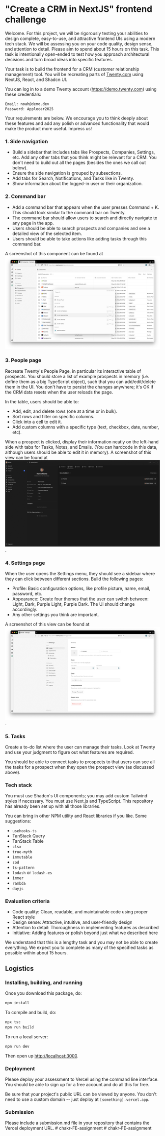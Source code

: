 # "Create a CRM in NextJS" frontend challenge

Welcome. For this project, we will be rigorously testing your abilities to design complete, easy-to-use, and attractive frontend UIs using a modern tech stack. We will be assessing you on your code quality, design sense, and attention to detail. Please aim to spend about 15 hours on this task. This task is intentionally open-ended to test how you approach architectural decisions and turn broad ideas into specific features.

Your task is to build the frontend for a CRM (customer relationship management) tool. You will be recreating parts of [Twenty.com](https://twenty.com/) using NextJS, React, and Shadcn UI.

You can log in to a demo Twenty account (https://demo.twenty.com) using these credentials:

```
Email: noah@demo.dev
Password: Applecar2025
```

Your requirements are below. We encourage you to think deeply about these features and add any polish or advanced functionality that would make the product more useful. Impress us!

### 1. Side navigation

- Build a sidebar that includes tabs like Prospects, Companies, Settings, etc. Add any other tabs that you think might be relevant for a CRM. You don't need to build out all the pages (besides the ones we call out below).
- Ensure the side navigation is grouped by subsections.
- Add tabs for Search, Notifications, and Tasks like in Twenty.
- Show information about the logged-in user or their organization.

### 2. Command bar

- Add a command bar that appears when the user presses Command + K. This should look similar to the command bar on Twenty.
- The command bar should allow users to search and directly navigate to any page in the app.
- Users should be able to search prospects and companies and see a detailed view of the selected item.
- Users should be able to take actions like adding tasks through this command bar.

A screenshot of this component can be found at ![](screenshots/command-bar.png)

### 3. People page

Recreate Twenty's People Page, in particular its interactive table of prospects. You should store a list of example prospects in memory (i.e. define them as a big TypeScript object), such that you can add/edit/delete them in the UI. You don't have to persist the changes anywhere; it's OK if the CRM data resets when the user reloads the page.

In the table, users should be able to:

- Add, edit, and delete rows (one at a time or in bulk).
- Sort rows and filter on specific columns.
- Click into a cell to edit it.
- Add custom columns with a specific type (text, checkbox, date, number, etc).

When a prospect is clicked, display their information neatly on the left-hand side with tabs for Tasks, Notes, and Emails. (You can hardcode in this data, although users should be able to edit it in memory). A screenshot of this view can be found at ![](screenshots/prospect-view.png).

### 4. Settings page

When the user opens the Settings menu, they should see a sidebar where they can click between different sections. Build the following pages:

- Profile: Basic configuration options, like profile picture, name, email, password, etc.
- Appearance: Create four themes that the user can switch between: Light, Dark, Purple Light, Purple Dark. The UI should change accordingly.
- Any other settings you think are important.

A screenshot of this view can be found at ![](screenshots/settings.png).

### 5. Tasks

Create a to-do list where the user can manage their tasks. Look at Twenty and use your judgment to figure out what features are required.

You should be able to connect tasks to prospects to that users can see all the tasks for a prospect when they open the prospect view (as discussed above).

### Tech stack

You must use Shadcn's UI components; you may add custom Tailwind styles if necessary. You must use Next.js and TypeScript. This repository has already been set up with all those libraries.

You can bring in other NPM utility and React libraries if you like. Some suggestions:

- `usehooks-ts`
- TanStack Query
- TanStack Table
- `clsx`
- `true-myth`
- `immutable`
- `zod`
- `ts-pattern`
- `lodash` or `lodash-es`
- `immer`
- `rambda`
- `dayjs`

### Evaluation criteria

- Code quality: Clean, readable, and maintainable code using proper React style
- Design sense: Attractive, intuitive, and user-friendly design
- Attention to detail: Thoroughness in implementing features as described
- Initiative: Adding features or polish beyond just what we described here

We understand that this is a lengthy task and you may not be able to create everything. We expect you to complete as many of the specified tasks as possible within about 15 hours.

## Logistics

### Installing, building, and running

Once you download this package, do:

```ts
npm install
```

To compile and build, do:

```ts
npx tsc
npm run build
```

To run a local server:

```ts
npm run dev
```

Then open up <http://localhost:3000>.

### Deployment

Please deploy your assessment to Vercel using the command line interface. You should be able to sign up for a free account and do all this for free. 

Be sure that your project's public URL can be viewed by anyone. You don't need to use a custom domain -- just deploy at `[something].vercel.app`.

### Submission

Please include a submission.md file in your repository that contains the Vercel deployment URL.
#   c h a k r - F E - a s s i g n m e n t 
 
 #   c h a k r - F E - a s s i g n m e n t 
 
 